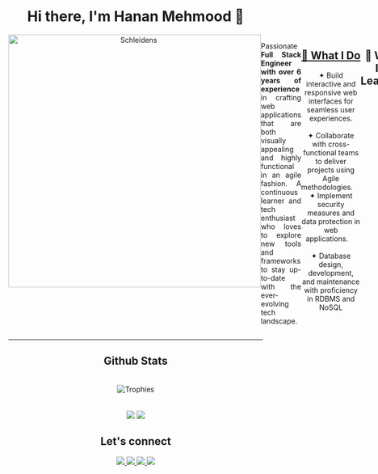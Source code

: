 <h1 align="center">
 Hi there, I'm Hanan Mehmood 👋
</h1>
<div align="center" style="display:flex">
 <img align="center" alt="Schleidens" src="https://cdn.dribbble.com/users/1059583/screenshots/4171367/coding-freak.gif" height="500px"/>
  <p />
 <p align="justify">Passionate <b>Full Stack Engineer with over 6 years of experience</b> in crafting web applications that are both visually appealing and highly functional in an agile fashion. A continuous learner and tech enthusiast who loves to explore new tools and frameworks to stay up-to-date with the ever-evolving tech landscape.
 <p />


---
<div align="center">
<h2><u><b>🔭 What I Do</b></u></h2>

 <div>✦ Build interactive and responsive web interfaces for seamless user experiences.
        &nbsp;&nbsp;&nbsp;&nbsp;&nbsp;&nbsp;&nbsp;&nbsp;&nbsp;&nbsp;&nbsp;&nbsp;&nbsp;&nbsp;&nbsp;&nbsp;
 </div>
 <div>✦ Collaborate with cross-functional teams to deliver projects using Agile methodologies.&nbsp;&nbsp;&nbsp;&nbsp;</div>
 <div>✦ Implement security measures and data protection in web applications.&nbsp;&nbsp;&nbsp;&nbsp;
        &nbsp;&nbsp;&nbsp;&nbsp;&nbsp;&nbsp;&nbsp;&nbsp;&nbsp;&nbsp;&nbsp;&nbsp;&nbsp;&nbsp;&nbsp;&nbsp;&nbsp;&nbsp;&nbsp;&nbsp;&nbsp;&nbsp;&nbsp;&nbsp;&nbsp;&nbsp;&nbsp;
 </div>
 <div>✦ Database design, development, and maintenance with proficiency in RDBMS and NoSQL</div>

</div>

## 🌱 What I'm Learning

<div>✦ Solidying and Enhancing my skills in Frontend, modern tools and CSS frameworks.</div>
<div>✦ Diving into Jenkins to to have CI/CD pipeline for multi tier web applications.&nbsp;&nbsp;&nbsp;&nbsp;&nbsp;&nbsp;&nbsp;&nbsp;&nbsp;&nbsp;&nbsp;&nbsp;</div>

<div align="center">
 <h2>🚀 What Drives Me</h2>
 I'm passionate about creating technology that positively impacts people's lives. Solving complex problems, from design to implementation, gives me a sense of achievement. 
 I'm   dedicated to writing clean, efficient, and maintainable code that not only meets technical requirements but also user expectations.
</div>

<div align="center">
<h2> ⚡ Fun Fact</h2>
In my free time, I enjoy reading and doing workout, which keeps me energized and creative. Besides, I spend time with friends and family.
</div>


---
<h2 align="center"><u><b>Skills</b></u></h2>

<h3 align="center">Languages</h3>
<p align="center">
 <img src="https://img.shields.io/badge/html-E34F26.svg?style=for-the-badge&logo=html5&logoColor=white"
      alt="HTML5" />
 <img src="https://img.shields.io/badge/css-1572B6.svg?style=for-the-badge&logo=css3&logoColor=white"
      alt="CSS3" />
 <img src="https://img.shields.io/badge/Javascript-F7DF1E.svg?style=for-the-badge&logo=javascript&logoColor=000"
      alt="Javascript" /> 
 <img src="https://img.shields.io/badge/typescript-3178C6.svg?style=for-the-badge&logo=typescript&logoColor=white"
      alt="Typescript" />
 <img src="https://img.shields.io/badge/Python-3776AB.svg?style=for-the-badge&logo=python&logoColor=white"
      alt="Python" /> 
 <img src="https://img.shields.io/badge/Swift-E34F26.svg?style=for-the-badge&logo=swift&logoColor=white" 
      alt="Swift" />
 <img src="https://img.shields.io/badge/Kotlin-7F52FF.svg?style=for-the-badge&logo=kotlin&logoColor=white"
      alt="Kotlin" />
 <img src="https://img.shields.io/badge/C++-00599C.svg?style=for-the-badge&logo=cplusplus&logoColor=white"
      alt="C++" />
 <img src="https://img.shields.io/badge/Java-007396.svg?style=for-the-badge&l ogo=java" 
      alt="Java" />
</p>

<h3 align="center">Frontend</h3>
<p align="center">
 <img src="https://img.shields.io/badge/React.js-20232A?style=for-the-badge&logo=react&logoColor=61DAFB" 
   alt="React.js" />
 <img src="https://img.shields.io/badge/Next.js-0769AD.svg?style=for-the-badge&logo=next.js&logoColor=white" 
   alt="Next.js" />
 <img src="https://img.shields.io/badge/Gatsbyjs-663399.svg?style=for-the-badge&logo=gatsby&logoColor=white" 
   alt="gatsby" />
 <img src="https://img.shields.io/badge/Redux-764ABC.svg?style=for-the-badge&logo=redux&logoColor=white" 
   alt="redux" />
 <img src="https://img.shields.io/badge/React_Query-FF4154?style=for-the-badge&logo=reactquery&logoColor=white" 
   alt="React Query" />
 <img src="https://img.shields.io/badge/react_hook_form-EC5990?style=for-the-badge&logo=reacthookform&logoColor=black" 
   alt="react hook form" />
 <img src="https://img.shields.io/badge/React_router-CA4245?style=for-the-badge&logo=reactrouter&logoColor=white"
   alt="React Router" />
 <img src="https://img.shields.io/badge/mui-007FFF?style=for-the-badge&logo=mui&logoColor=white" 
   alt="mui" />
 <img src="https://img.shields.io/badge/Vue.js-35495E?style=for-the-badge&logo=vue.js&logoColor=4FC08D" 
   alt="Vue.js" />
 <img src="https://img.shields.io/badge/Nuxt.js-00C58E?style=for-the-badge&logo=nuxt.js&logoColor=white" 
   alt="nuxt.js" />
 <img src="https://img.shields.io/badge/Storybook-FF4785?style=for-the-badge&logo=storybook&logoColor=white" 
   alt="Storybook" />
 <img src="https://img.shields.io/badge/apollo_graphql-35495E?style=for-the-badge&logo=apollographql&logoColor=4FC08D" 
   alt="Apollo GraphQL" />
 <img src="https://img.shields.io/badge/Webpack-8DD6F9.svg?style=for-the-badge&logo=webpack&logoColor=black" 
   alt="Webpack" /> 
 <img src="https://img.shields.io/badge/babel-F9DC3E.svg?style=for-the-badge&logo=babel&logoColor=black" 
   alt="Babel" /> 
</p>

<h3 align="center">Styling</h3>
<p align="center">
 <img src="https://img.shields.io/badge/cssmodules-000000.svg?style=for-the-badge&logo=cssmodules&logoColor=white" 
   alt="CSS modules" />
 <img src="https://img.shields.io/badge/sass-CC6699.svg?style=for-the-badge&logo=sass&logoColor=white" 
   alt="SASS" />
 <img src="https://img.shields.io/badge/bootstrap-7952B3.svg?style=for-the-badge&logo=bootstrap&logoColor=white"
   alt="Bootstrap" />
 <img src="https://img.shields.io/badge/Tailwind_CSS-06B6D4.svg?style=for-the-badge&logo=tailwindcss&logoColor=white" 
   alt="Tailwind CSS" />
 <img src="https://img.shields.io/badge/styled_components-DB7093?style=for-the-badge&logo=styledcomponents&logoColor=white" 
   alt="Styled Components" />
 <img src="https://img.shields.io/badge/antdesign-0170FE?style=for-the-badge&logo=antdesign&logoColor=white" 
   alt="ANT Design" />
 <img src="https://img.shields.io/badge/chakraui-319795?style=for-the-badge&logo=chakraui&logoColor=white" 
   alt="Chakra UI" />
 <img src="https://img.shields.io/badge/mui-007FFF?style=for-the-badge&logo=mui&logoColor=white" 
   alt="MUI" />
</p>

<h3 align="center">Backend</h3>
<p align="center">
    <img src="https://img.shields.io/badge/node.js-339933.svg?style=for-the-badge&logo=nodedotjs&logoColor=white"
      alt="Node.js" />
    <img src="https://img.shields.io/badge/express-000000.svg?style=for-the-badge&logo=express&logoColor=white"
      alt="Express.js" />
    <img src="https://img.shields.io/badge/fastapi-59666C.svg?style=for-the-badge&logo=fastapi&logoColor=white" 
      alt="FastAPI" />
    <img src="https://img.shields.io/badge/serverless-FD5750.svg?style=for-the-badge&logo=serverless&logoColor=white" 
      alt="Serverless" />
    <img src="https://img.shields.io/badge/auth0-FD5750.svg?style=for-the-badge&logo=auth0&logoColor=white" 
      alt="Auth0" />
    <img src="https://img.shields.io/badge/aws_amplify-6DB33F.svg?style=for-the-badge&logo=awsamplify&logoColor=white" 
      alt="AWS amplify" /> 
    <img src="https://img.shields.io/badge/aws_lambda-6DB33F.svg?style=for-the-badge&logo=awslambda&logoColor=white" 
      alt="AWS Lambda" />
    <img src="https://img.shields.io/badge/graphql-E10098.svg?style=for-the-badge&logo=graphql&logoColor=white" 
      alt="GraphQL" />
</p>

<h3 align="center">Database & ORMs</h3>
<p align="center">
   <img src="https://img.shields.io/badge/sqlite-003B57.svg?style=for-the-badge&logo=sqlite&logoColor=white"
      alt="SQLite" />
   <img src="https://img.shields.io/badge/mysql-4479A1.svg?style=for-the-badge&logo=mysql&logoColor=white"
      alt="My SQL" />
   <img src="https://img.shields.io/badge/postgre_SQL-4169E1.svg?style=for-the-badge&logo=postgresql&logoColor=white"
      alt="PostgreSQL" /> 
   <img src="https://img.shields.io/badge/redis-DC382D.svg?style=for-the-badge&logo=redis&logoColor=white" 
      alt="Redis" />
   <img src="https://img.shields.io/badge/mongo_db-47A248.svg?style=for-the-badge&logo=mongodb&logoColor=white"
      alt="Mongo DB" /> 
   <img src="https://img.shields.io/badge/amazon_dynamo_db-4053D6.svg?style=for-the-badge&logo=amazondynamodb&logoColor=white"
        alt="Amazon Dynamo DB" />
   <img src="https://img.shields.io/badge/amazon_rds-527FFF.svg?style=for-the-badge&logo=amazonrds&logoColor=white"
        alt="Amazon RDS" />
</p>

<h3 align="center">CMS</h3>
<p align="center">
   <img src="https://img.shields.io/badge/wordpress-4169E1.svg?style=for-the-badge&logo=wordpress&logoColor=white"
      alt="WordPress" /> 
   <img src="https://img.shields.io/badge/payloadcms-DC382D.svg?style=for-the-badge&logo=payloadcms&logoColor=white" 
      alt="Payload cms" />
</p>

<h3 align="center">Cloud & Hosting:</h3>
<p align="center">
  <img src="https://img.shields.io/badge/amazon_aws-232F3E.svg?style=for-the-badge&logo=amazonaws&logoColor=white" 
      alt="Amazon AWS" />
  <img src="https://img.shields.io/badge/aws_cloudwatch-FF4F8B.svg?style=for-the-badge&logo=amazoncloudwatch&logoColor=white" 
      alt="AWS CloudWatch" />
  <img src="https://img.shields.io/badge/amazon_ecs-FF9900.svg?style=for-the-badge&logo=amazon_ecs&logoColor=white" 
      alt="AWS ECS" />
  <img src="https://img.shields.io/badge/amazon_s3-569A31.svg?style=for-the-badge&logo=amazons3&logoColor=white" 
      alt="AWS S3" />
  <img src="https://img.shields.io/badge/amazon_iam-DD344C.svg?style=for-the-badge&logo=amazoniam&logoColor=white" 
      alt="AWS IAM" />
  <img src="https://img.shields.io/badge/GCP-FF4F8B.svg?style=for-the-badge&logo=googlecloud&logoColor=white" 
      alt="GCP" />
  <img src="https://img.shields.io/badge/firebase-FFCA28.svg?style=for-the-badge&logo=firebase&logoColor=black" 
      alt="Firebase" />
  <img src="https://img.shields.io/badge/heroku-430098.svg?style=for-the-badge&logo=heroku&logoColor=white"
      alt="Heroku" />
  <img src="https://img.shields.io/badge/cloud_flare-430098.svg?style=for-the-badge&logo=cloudflare&logoColor=white"
      alt="Cloud Flare" />
</p>

<h3 align="center">Testing</h3>
<p align="center">
  <img src="https://img.shields.io/badge/React_Testing_Library-43B02A.svg?style=for-the-badge&logo=testinglibrary&logoColor=white"
      alt="React_Testing_Library" />
 <img src="https://img.shields.io/badge/jest-C21325.svg?style=for-the-badge&logo=jest&logoColor=white"
      alt="Jest" />
  <img src="https://img.shields.io/badge/selenium-43B02A.svg?style=for-the-badge&logo=selenium&logoColor=white"
      alt="Selenium" /> 
  <img src="https://img.shields.io/badge/cypress-17202C.svg?style=for-the-badge&logo=cypress&logoColor=white" 
      alt="cypress" /> 
</p>

<h3 align="center">Version Control & CI/CD</h3>
<p align="center">
    <img src="https://img.shields.io/badge/git-F05032.svg?style=for-the-badge&logo=git&logoColor=white"
      alt="git"/>
    <img src="https://img.shields.io/badge/github-181717.svg?style=for-the-badge&logo=github&logoColor=white" 
      alt="Github" />
    <img src="https://img.shields.io/badge/gitlab-181717.svg?style=for-the-badge&logo=gitlab&logoColor=white"
      alt="Gitlab" />
    <img src="https://img.shields.io/badge/docker-2496ED.svg?style=for-the-badge&logo=docker&logoColor=white"
      alt="Docker" />
    <img src="https://img.shields.io/badge/github_actions-2496ED.svg?style=for-the-badge&logo=githubactions&logoColor=white"
      alt="GitHub Actions" />
    <img src="https://img.shields.io/badge/circle_ci-343434.svg?style=for-the-badge&logo=circleci&logoColor=white"
      alt="Circle CI" />
    <img src="https://img.shields.io/badge/jenkins-D24939.svg?style=for-the-badge&logo=jenkins&logoColor=white" 
      alt="Jenkins" /> 
</p>

<h3 align="center">IDEs & Dev Tools</h3>
<p align="center"> 
 <img src="https://img.shields.io/badge/vscode-007ACC.svg?style=for-the-badge&logo=visualstudiocode&logoColor=white" 
   alt="vsCode" /> 
 <img src="https://img.shields.io/badge/jetbrains%20IDE-000000.svg?style=for-the-badge&logo=jetbrains&logoColor=white" 
   alt="Jet Brains" />
 <img src="https://img.shields.io/badge/prettier-F7B93E.svg?style=for-the-badge&logo=prettier&logoColor=black" 
   alt="Prettier" />
 <img src="https://img.shields.io/badge/eslint-4B32C3.svg?style=for-the-badge&logo=eslint&logoColor=white" 
   alt="ES lint" />
 <img src="https://img.shields.io/badge/stylelint-263238.svg?style=for-the-badge&logo=stylelint&logoColor=white" 
   alt="Style lint" />
 <img src="https://img.shields.io/badge/npm-CB3837.svg?style=for-the-badge&logo=npm&logoColor=white" 
   alt="NPM" />
 <img src="https://img.shields.io/badge/yarn-2C8EBB.svg?style=for-the-badge&logo=yarn&logoColor=white" 
   alt="Yarn" />
 <img src="https://img.shields.io/badge/moonrepo-2C8EBB.svg?style=for-the-badge&logo=moonrepo&logoColor=white" 
   alt="Moonrepo" />
</p>

<h3 align="center">Other Tools</h3>
<p align="center">
 <img src="https://img.shields.io/badge/figma-F24E1E.svg?style=for-the-badge&logo=figma&logoColor=white" 
   alt="Figma" />
 <img src="https://img.shields.io/badge/jira-0052CC.svg?style=for-the-badge&logo=jira&logoColor=white" 
   alt="jira" />
 <img src="https://img.shields.io/badge/notion-000000.svg?style=for-the-badge&logo=notion&logoColor=white" 
   alt="notion" />
 <img src="https://img.shields.io/badge/googletagmanager-FF6C37.svg?style=for-the-badge&logo=googletagmanager&logoColor=white" 
   alt="Google Tag Manager"/>
 <img src="https://img.shields.io/badge/postman-FF6C37.svg?style=for-the-badge&logo=postman&logoColor=white" 
   alt="Postman"/>
 <img src="https://img.shields.io/badge/intercom_api-FF6C37.svg?style=for-the-badge&logo=intercom&logoColor=white" 
   alt="Intercom"/>
 <img src="https://img.shields.io/badge/spreaker-F5C300.svg?style=for-the-badge&logo=spreaker&logoColor=black" 
   alt="Spreaker" />
</p>
</div>

---
<h2 align="center">Github Stats</h2>
<br />
<div align="center">
  <img 
   src="https://github-profile-trophy.vercel.app/?username=HananMehmood5&column=7&margin-w=30&margin-h=30&no-bg=false&theme=juicyfresh" 
   align="center"
   alt ="Trophies" />
</div>
<br />
<br />
<div align="center">
 <img src = "https://github-readme-stats-2e3frepe5-hananmehmood5.vercel.app/api?username=HananMehmood5&count_private=true&show_icons=true&theme=highcontrast">
 <img src = "https://streak-stats.demolab.com?user=HananMehmood5&theme=highcontrast&border_radius=8">
</div>

<h2 align="center">Let's connect</h2>
<p align = "center">
 <a href="https://linkedin.com/in/hanan-mehmood" target="_blank">
  <img src="https://img.shields.io/badge/linkedin-0A66C2.svg?&style=for-the-badge&logo=linkedin&logoColor=white" />
 </a>
 <a href="https://www.instagram.com/hanan.mehmood" target="_blank"> 
  <img src = "https://img.shields.io/badge/instagram-E4405F.svg?&style=for-the-badge&logo=instagram&logoColor=white">
 </a>
 <a href="https://twitter.com/hanan_mehmood5" target="_blank"> 
  <img src = "https://img.shields.io/badge/Twiiter-000.svg?&style=for-the-badge&logo=X&logoColor=white">
 </a>
 <a href="mailto:hanan.mehmood@ymail.com" target="_blank"> 
  <img src = "https://img.shields.io/badge/email-%23E4405F.svg?&style=for-the-badge&logo=gmail&logoColor=white">
 </a>
</p>


<!--
------------------------------------------------------------------------------------------------------------------
Future Sections to look for
----------------------------------------
Top Languages: <img height="195px" src="https://github-readme-stats.vercel.app/api/top-langs/?username=HananMehmood5&text_color=FFFFFF&bg_color=000000&title_color=94b4a4&langs_count=15&layout=compact&hide_border=true" />
----------------------------------------
Customizing repo card for storybook repo: ![Customized Card](https://github-readme-stats-2e3frepe5-hananmehmood5.vercel.app/api/pin?username=anuraghazra\&repo=github-readme-stats\&title_color=fff\&icon_color=f9f9f9\&text_color=9f9f9f\&bg_color=151515)
----------------------------------------
- Poerfolio: [<img src ="https://img.shields.io/badge/portfolio-%23.svg?&style=for-the-badge&logo=&logoColor=white%22">](https://hanan-mehmood.com/)
----------------------------------------
- Profile Views: ![Profile Views](https://komarev.com/ghpvc/?username=HananMehmood5&color=brightgreen) 
----------------------------------------
- Open Source Projects
----------------------------------------
- Youtube Videos
----------------------------------------
- Recent Blogs
----------------------------------------
-->
